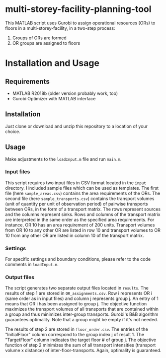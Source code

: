 # multi-storey-facility-planning-tool
This MATLAB script uses Gurobi to assign operational resources (ORs) to floors in a multi-storey-facility, in a two-step process:
1. Groups of ORs are formed
2. OR groups are assigned to floors

# Installation and Usage
## Requirements
- MATLAB R2018b (older version probably work, too)
- Gurobi Optimizer with MATLAB interface 

## Installation
Just clone or download and unzip this repository to a location of your choice. 

## Usage
Make adjustments to the `loadInput.m` file and run `main.m`.

### Input files
This script requires two input files in CSV format located in the `input` directory. I included sample files which can be used as templates. The first file (here `sample_areas.csv`) contains the area requirements of the ORs. The second file (here `sample_transports.csv`) contains the transport volumes (unit of quantity per unit of observation period) of pairwise transports between ORs, in the form of a transport matrix. The rows represent sources and the columns represent sinks. Rows and columns of the transport matrix are interpreted in the same order as the specified area requirements. For instance, OR 10 has an area requirement of 200 units. Transport volumes from OR 10 to any other OR are listed in row 10 and transport volumes to OR 10 from any other OR are listed in column 10 of the transport matrix.

### Settings
For specific settings and boundary conditions, please refer to the code comments in `loadInput.m`.

### Output files
The script generates two separate output files located in `results`. The results of step 1 are stored in `OR_assignments.csv`. Row i represents OR i (same order as in input files) and column j represents group j. An entry of 1 means that OR i has been assigned to group j. The objective function maximizes the transport volumes of all transports that are contained within a group and thus minimizes inter-group transports. Gurobi's B&B algorithm guarantees optimality. Note that a group might be empty if it's not needed. 

The results of step 2 are stored in `floor_order.csv`. The entries of the "InitialFloor" column correspond to the group index j of result 1. The "TargetFloor" column indicates the target floor # of group j. The objective function of step 2 minimizes the sum of all transport intensities (transport volume x distance) of inter-floor-transports. Again, optimality is guaranteed.
